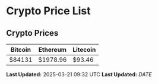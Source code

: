 # Crypto Price List

## Crypto Prices
| Bitcoin | Ethereum | Litecoin |
| ------- | -------- | -------- |
| $84131 | $1978.96 | $93.46 |
**Last Updated:** 2025-03-21 09:32 UTC
**Last Updated:** $DATE$
